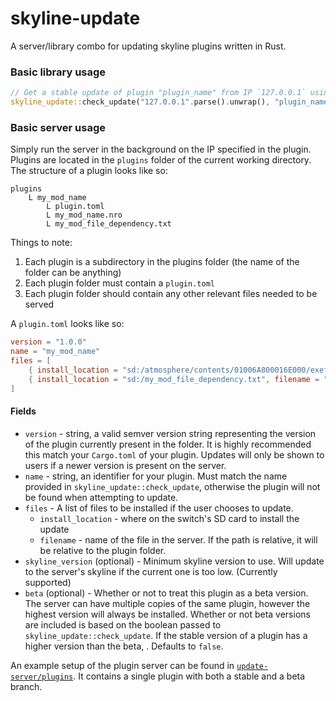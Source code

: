 # skyline-update

A server/library combo for updating skyline plugins written in Rust.

### Basic library usage

```rust
// Get a stable update of plugin "plugin_name" from IP `127.0.0.1` using the version in `Cargo.toml` to display the version of the current plugin
skyline_update::check_update("127.0.0.1".parse().unwrap(), "plugin_name", env!("CARGO_PKG_VERSION"), false);
```

### Basic server usage

Simply run the server in the background on the IP specified in the plugin. Plugins are located in the `plugins` folder of the current working directory. The structure of a plugin looks like so:

```
plugins
    L my_mod_name
        L plugin.toml
        L my_mod_name.nro
        L my_mod_file_dependency.txt
```

Things to note:

1. Each plugin is a subdirectory in the plugins folder (the name of the folder can be anything)
2. Each plugin folder must contain a `plugin.toml`
3. Each plugin folder should contain any other relevant files needed to be served

A `plugin.toml` looks like so:

```toml
version = "1.0.0"
name = "my_mod_name"
files = [
    { install_location = "sd:/atmosphere/contents/01006A800016E000/exefs/my_mod_name.nro", filename = "my_mod_name.nro" },
    { install_location = "sd:/my_mod_file_dependency.txt", filename = "my_mod_file_dependency.txt" }
]
```

#### Fields

* `version` - string, a valid semver version string representing the version of the plugin currently present in the folder. It is highly recommended this match your `Cargo.toml` of your plugin. Updates will only be shown to users if a newer version is present on the server.
* `name` - string, an identifier for your plugin. Must match the name provided in `skyline_update::check_update`, otherwise the plugin will not be found when attempting to update.
* `files` - A list of files to be installed if the user chooses to update.
  * `install_location` - where on the switch's SD card to install the update
  * `filename` - name of the file in the server. If the path is relative, it will be relative to the plugin folder.
* `skyline_version` (optional) - Minimum skyline version to use. Will update to the server's skyline if the current one is too low. (Currently supported)
* `beta` (optional) - Whether or not to treat this plugin as a beta version. The server can have multiple copies of the same plugin, however the highest version will always be installed. Whether or not beta versions are included is based on the boolean passed to `skyline_update::check_update`. If the stable version of a plugin has a higher version than the beta, . Defaults to `false`.

An example setup of the plugin server can be found in [`update-server/plugins`](https://github.com/skyline-rs/skyline-update/tree/master/update-server/plugins). It contains a single plugin with both a stable and a beta branch. 
